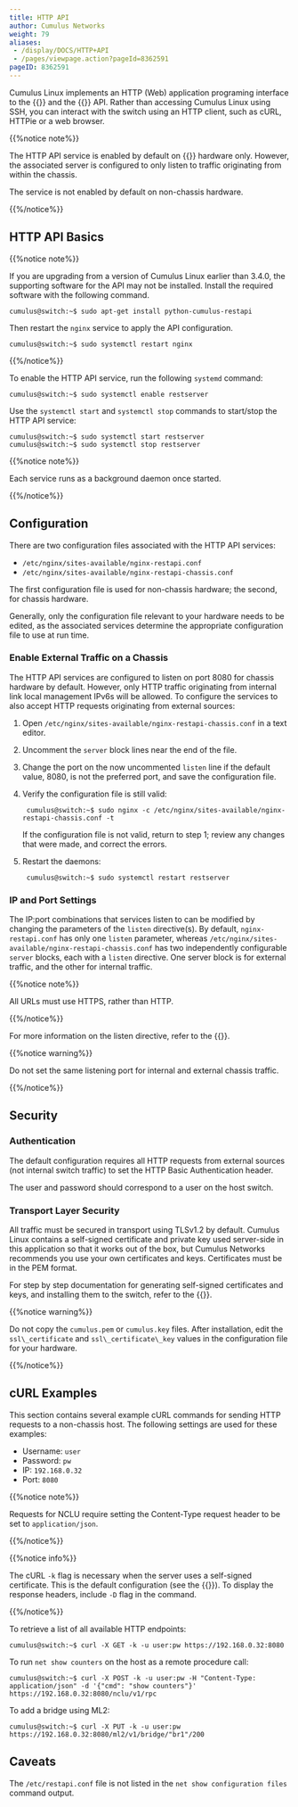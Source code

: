 ```yaml
---
title: HTTP API
author: Cumulus Networks
weight: 79
aliases:
 - /display/DOCS/HTTP+API
 - /pages/viewpage.action?pageId=8362591
pageID: 8362591
---
```

Cumulus Linux implements an HTTP (Web) application programing interface
to the {{<link url="OpenStack-Neutron-ML2-and-Cumulus-Linux" text="OpenStack ML2 driver">}}
and the {{<link url="Network-Command-Line-Utility-NCLU" text="NCLU">}}
API. Rather than accessing Cumulus Linux using SSH, you can interact with the
switch using an HTTP client, such as cURL, HTTPie or a web browser.

{{%notice note%}}

The HTTP API service is enabled by default on {{<exlink url="https://docs.cumulusnetworks.com/chassis/" text="chassis">}} hardware only.
However, the associated server is configured to only listen to traffic
originating from within the chassis.

The service is not enabled by default on non-chassis hardware.

{{%/notice%}}

## HTTP API Basics

{{%notice note%}}

If you are upgrading from a version of Cumulus Linux earlier than 3.4.0,
the supporting software for the API may not be installed. Install the
required software with the following command.

    cumulus@switch:~$ sudo apt-get install python-cumulus-restapi

Then restart the `nginx` service to apply the API configuration.

    cumulus@switch:~$ sudo systemctl restart nginx

{{%/notice%}}

To enable the HTTP API service, run the following `systemd` command:

    cumulus@switch:~$ sudo systemctl enable restserver

Use the `systemctl start` and `systemctl stop` commands to start/stop
the HTTP API service:

    cumulus@switch:~$ sudo systemctl start restserver
    cumulus@switch:~$ sudo systemctl stop restserver

{{%notice note%}}

Each service runs as a background daemon once started.

{{%/notice%}}

## Configuration

There are two configuration files associated with the HTTP API services:

- `/etc/nginx/sites-available/nginx-restapi.conf`
- `/etc/nginx/sites-available/nginx-restapi-chassis.conf`

The first configuration file is used for non-chassis hardware; the
second, for chassis hardware.

Generally, only the configuration file relevant to your hardware needs
to be edited, as the associated services determine the appropriate
configuration file to use at run time.

### Enable External Traffic on a Chassis

The HTTP API services are configured to listen on port 8080 for chassis
hardware by default. However, only HTTP traffic originating from
internal link local management IPv6s will be allowed. To configure the
services to also accept HTTP requests originating from external sources:

1. Open `/etc/nginx/sites-available/nginx-restapi-chassis.conf` in a
   text editor.

2. Uncomment the `server` block lines near the end of the file.

3. Change the port on the now uncommented `listen` line if the default
   value, 8080, is not the preferred port, and save the configuration
   file.

4. Verify the configuration file is still valid:

        cumulus@switch:~$ sudo nginx -c /etc/nginx/sites-available/nginx-restapi-chassis.conf -t

    If the configuration file is not valid, return to step 1; review any
    changes that were made, and correct the errors.

5. Restart the daemons:

        cumulus@switch:~$ sudo systemctl restart restserver

### IP and Port Settings

The IP:port combinations that services listen to can be modified by
changing the parameters of the `listen` directive(s). By default,
`nginx-restapi.conf` has only one `listen` parameter, whereas
`/etc/nginx/sites-available/nginx-restapi-chassis.conf` has two
independently configurable `server` blocks, each with a `listen`
directive. One server block is for external traffic, and the other for
internal traffic.

{{%notice note%}}

All URLs must use HTTPS, rather than HTTP.

{{%/notice%}}

For more information on the listen directive, refer to the
{{<exlink url="https://nginx.org/en/docs/http/ngx_http_core_module.html#listen" text="NGINX documentation">}}.

{{%notice warning%}}

Do not set the same listening port for internal and external chassis
traffic.

{{%/notice%}}

## Security

### Authentication

The default configuration requires all HTTP requests from external
sources (not internal switch traffic) to set the HTTP Basic
Authentication header.

The user and password should correspond to a user on the host switch.

### Transport Layer Security

All traffic must be secured in transport using TLSv1.2 by default.
Cumulus Linux contains a self-signed certificate and private key used
server-side in this application so that it works out of the box, but
Cumulus Networks recommends you use your own certificates and keys.
Certificates must be in the PEM format.

For step by step documentation for generating self-signed certificates
and keys, and installing them to the switch, refer to the
{{<exlink url="https://help.ubuntu.com/lts/serverguide/certificates-and-security.html" text="Ubuntu Certificates and Security documentation">}}.

{{%notice warning%}}

Do not copy the `cumulus.pem` or `cumulus.key` files. After
installation, edit the `ssl\_certificate` and `ssl\_certificate\_key`
values in the configuration file for your hardware.

{{%/notice%}}

## cURL Examples

This section contains several example cURL commands for sending HTTP
requests to a non-chassis host. The following settings are used for
these examples:

- Username: `user`
- Password: `pw`
- IP: `192.168.0.32`
- Port: `8080`

{{%notice note%}}

Requests for NCLU require setting the Content-Type request header to be
set to `application/json`.

{{%/notice%}}

{{%notice info%}}

The cURL `-k` flag is necessary when the server uses a self-signed
certificate. This is the default configuration (see the {{<link url="#security" text="Security section">}}). To display the response
headers, include `-D` flag in the command.

{{%/notice%}}

To retrieve a list of all available HTTP endpoints:

    cumulus@switch:~$ curl -X GET -k -u user:pw https://192.168.0.32:8080

To run `net show counters` on the host as a remote procedure call:

    cumulus@switch:~$ curl -X POST -k -u user:pw -H "Content-Type: application/json" -d '{"cmd": "show counters"}' https://192.168.0.32:8080/nclu/v1/rpc

To add a bridge using ML2:

    cumulus@switch:~$ curl -X PUT -k -u user:pw https://192.168.0.32:8080/ml2/v1/bridge/"br1"/200

## Caveats

The `/etc/restapi.conf` file is not listed in the `net show configuration files` command output.
